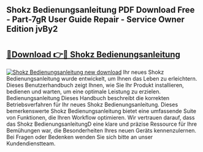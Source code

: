 ## Shokz Bedienungsanleitung PDF Download Free - Part-7gR User Guide Repair - Service Owner Edition jvBy2

# <h2><a href="http://df31o2.blite.top/?on=Shokz+Bedienungsanleitung">🔗Download 👉🔴 Shokz Bedienungsanleitung</a></h2>

[![Shokz Bedienungsanleitung new download](https://i.imgur.com/lujVjoI.png)](http://df31o2.blite.top/?on=Shokz+Bedienungsanleitung)
Ihr neues Shokz Bedienungsanleitung wurde entwickelt, um Ihnen das Leben zu erleichtern. Dieses Benutzerhandbuch zeigt Ihnen, wie Sie Ihr Produkt installieren, bedienen und warten, um eine optimale Leistung zu erzielen. Bedienungsanleitung Dieses Handbuch beschreibt die korrekten Betriebsverfahren für Ihr neues Shokz Bedienungsanleitung. Dieses bemerkenswerte Shokz Bedienungsanleitung bietet eine umfassende Suite von Funktionen, die Ihren Workflow optimieren. Wir vertrauen darauf, dass das Shokz BedienungsanleitungD eine klare und präzise Ressource für Ihre Bemühungen war, die Besonderheiten Ihres neuen Geräts kennenzulernen. Bei Fragen oder Bedenken wenden Sie sich bitte an unser Kundendienstteam.
